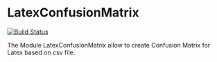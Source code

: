 # LatexConfusionMatrix

[![Build Status](https://github.com/achillet/LatexConfusionMatrix.jl/actions/workflows/CI.yml/badge.svg?branch=main)](https://github.com/achillet/LatexConfusionMatrix.jl/actions/workflows/CI.yml?query=branch%3Amain)

The Module LatexConfusionMatrix allow to create Confusion Matrix for Latex based on csv file.

